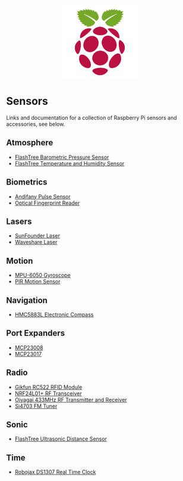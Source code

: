 <p align="center"><img width="200" height="200" src="https://github.com/jgphilpott/sensors/blob/main/pi.png"></p>

# Sensors

Links and documentation for a collection of Raspberry Pi sensors and accessories, see below.

## Atmosphere

 - [FlashTree Barometric Pressure Sensor](https://github.com/jgphilpott/sensors/blob/main/Atmosphere/BMP180/README.md)
 - [FlashTree Temperature and Humidity Sensor](https://github.com/jgphilpott/sensors/blob/main/Atmosphere/DHT22/README.md)

## Biometrics

 - [Andifany Pulse Sensor](https://github.com/jgphilpott/sensors/blob/main/Biometrics/Pulse/README.md)
 - [Optical Fingerprint Reader](https://github.com/jgphilpott/sensors/blob/main/Biometrics/Fingerprint/README.md)

## Lasers

 - [SunFounder Laser](https://github.com/jgphilpott/sensors/blob/main/Lasers/SunFounder_Laser/README.md)
 - [Waveshare Laser](https://github.com/jgphilpott/sensors/blob/main/Lasers/Waveshare_Laser/README.md)

## Motion

 - [MPU-6050 Gyroscope](https://github.com/jgphilpott/sensors/blob/main/Motion/MPU6050/README.md)
 - [PIR Motion Sensor](https://github.com/jgphilpott/sensors/blob/main/Motion/PIR_Motion_Sensor/README.md)

## Navigation

 - [HMC5883L Electronic Compass](https://github.com/jgphilpott/sensors/blob/main/Navigation/HMC5883L/README.md)

## Port Expanders

 - [MCP23008](https://github.com/jgphilpott/sensors/blob/main/Port_Expanders/MCP23008/README.md)
 - [MCP23017](https://github.com/jgphilpott/sensors/blob/main/Port_Expanders/MCP23017/README.md)

## Radio

 - [Gikfun RC522 RFID Module](https://github.com/jgphilpott/sensors/blob/main/Radio/RC522_RFID/README.md)
 - [NRF24L01+ RF Transceiver](https://github.com/jgphilpott/sensors/blob/main/Radio/NRF24L01+/README.md)
 - [Oiyagai 433MHz RF Transmitter and Receiver](https://github.com/jgphilpott/sensors/blob/main/Radio/433MHz/README.md)
 - [Si4703 FM Tuner](https://github.com/jgphilpott/sensors/blob/main/Radio/Si4703/README.md)

## Sonic

 - [FlashTree Ultrasonic Distance Sensor](https://github.com/jgphilpott/sensors/blob/main/Sonic/HC-SR04/README.md)

## Time

 - [Robojax DS1307 Real Time Clock](https://github.com/jgphilpott/sensors/blob/main/Time/DS1307/README.md)
